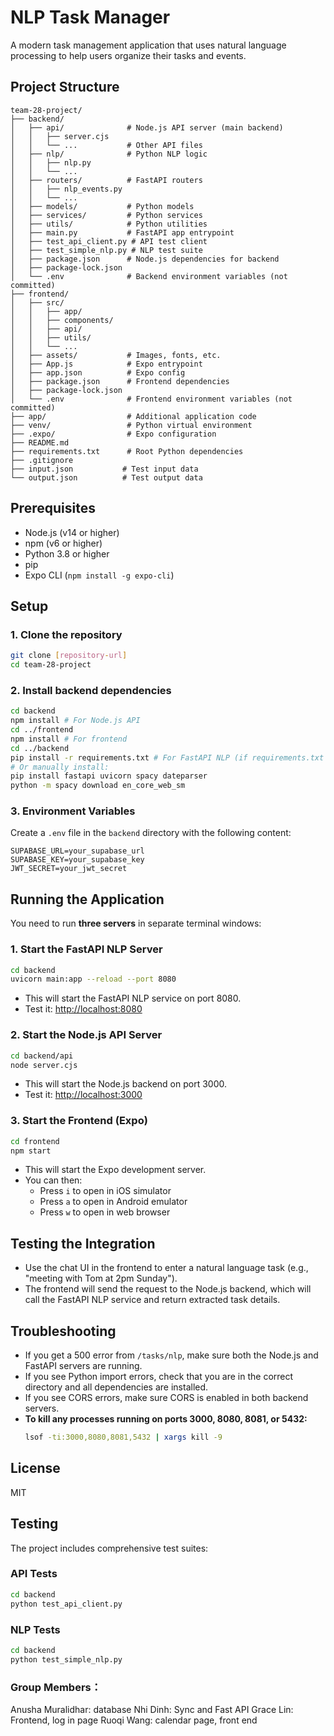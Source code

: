 # NLP Task Manager

A modern task management application that uses natural language processing to help users organize their tasks and events.

## Project Structure

```
team-28-project/
├── backend/
│   ├── api/              # Node.js API server (main backend)
│   │   ├── server.cjs
│   │   └── ...           # Other API files
│   ├── nlp/              # Python NLP logic
│   │   ├── nlp.py
│   │   └── ...
│   ├── routers/          # FastAPI routers
│   │   ├── nlp_events.py
│   │   └── ...
│   ├── models/           # Python models
│   ├── services/         # Python services
│   ├── utils/            # Python utilities
│   ├── main.py           # FastAPI app entrypoint
│   ├── test_api_client.py # API test client
│   ├── test_simple_nlp.py # NLP test suite
│   ├── package.json      # Node.js dependencies for backend
│   ├── package-lock.json
│   └── .env              # Backend environment variables (not committed)
├── frontend/
│   ├── src/
│   │   ├── app/
│   │   ├── components/
│   │   ├── api/
│   │   ├── utils/
│   │   └── ...
│   ├── assets/           # Images, fonts, etc.
│   ├── App.js            # Expo entrypoint
│   ├── app.json          # Expo config
│   ├── package.json      # Frontend dependencies
│   ├── package-lock.json
│   └── .env              # Frontend environment variables (not committed)
├── app/                  # Additional application code
├── venv/                 # Python virtual environment
├── .expo/                # Expo configuration
├── README.md
├── requirements.txt      # Root Python dependencies
├── .gitignore
├── input.json           # Test input data
└── output.json          # Test output data
```

## Prerequisites

- Node.js (v14 or higher)
- npm (v6 or higher)
- Python 3.8 or higher
- pip
- Expo CLI (`npm install -g expo-cli`)

## Setup

### 1. Clone the repository
```bash
git clone [repository-url]
cd team-28-project
```

### 2. Install backend dependencies
```bash
cd backend
npm install # For Node.js API
cd ../frontend
npm install # For frontend
cd ../backend
pip install -r requirements.txt # For FastAPI NLP (if requirements.txt exists)
# Or manually install:
pip install fastapi uvicorn spacy dateparser
python -m spacy download en_core_web_sm
```

### 3. Environment Variables
Create a `.env` file in the `backend` directory with the following content:
```env
SUPABASE_URL=your_supabase_url
SUPABASE_KEY=your_supabase_key
JWT_SECRET=your_jwt_secret
```

## Running the Application

You need to run **three servers** in separate terminal windows:

### 1. Start the FastAPI NLP Server
```bash
cd backend
uvicorn main:app --reload --port 8080
```
- This will start the FastAPI NLP service on port 8080.
- Test it: [http://localhost:8080](http://localhost:8080)

### 2. Start the Node.js API Server
```bash
cd backend/api
node server.cjs
```
- This will start the Node.js backend on port 3000.
- Test it: [http://localhost:3000](http://localhost:3000)

### 3. Start the Frontend (Expo)
```bash
cd frontend
npm start
```
- This will start the Expo development server.
- You can then:
  - Press `i` to open in iOS simulator
  - Press `a` to open in Android emulator
  - Press `w` to open in web browser

## Testing the Integration
- Use the chat UI in the frontend to enter a natural language task (e.g., "meeting with Tom at 2pm Sunday").
- The frontend will send the request to the Node.js backend, which will call the FastAPI NLP service and return extracted task details.

## Troubleshooting
- If you get a 500 error from `/tasks/nlp`, make sure both the Node.js and FastAPI servers are running.
- If you see Python import errors, check that you are in the correct directory and all dependencies are installed.
- If you see CORS errors, make sure CORS is enabled in both backend servers.
- **To kill any processes running on ports 3000, 8080, 8081, or 5432:**
  ```bash
  lsof -ti:3000,8080,8081,5432 | xargs kill -9
  ```

## License
MIT

## Testing

The project includes comprehensive test suites:

### API Tests
```bash
cd backend
python test_api_client.py
```

### NLP Tests
```bash
cd backend
python test_simple_nlp.py
```

### Group Members：
Anusha Muralidhar: database
Nhi Dinh: Sync and Fast API
Grace Lin: Frontend, log in page
Ruoqi Wang: calendar page, front end
